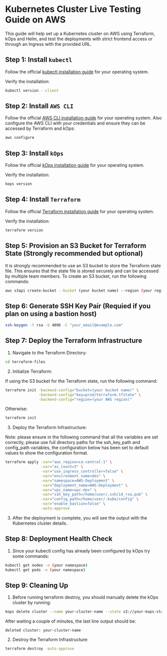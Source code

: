 # Kubernetes Cluster Live Testing Guide on AWS

This guide will help set up a Kubernetes cluster on AWS using Terraform, kOps and Helm, and test the deployments with strict frontend access or through an Ingress with the provided URL.

## Step 1: Install `kubectl`

Follow the official [kubectl installation guide](https://kubernetes.io/docs/tasks/tools/install-kubectl/) for your operating system.

Verify the installation:

```bash
kubectl version --client
```

## Step 2: Install `AWS CLI`

Follow the official [AWS CLI installation guide](https://docs.aws.amazon.com/cli/latest/userguide/install-cliv2.html) for your operating system. Also configure the AWS CLI with your credentials and ensure they can be accessed by Terraform and kOps:

```bash
aws configure
```

## Step 3: Install `kOps`

Follow the official [kOps installation guide](https://kops.sigs.k8s.io/getting_started/install/) for your operating system.

Verify the installation:

```bash
kops version
```

## Step 4: Install `Terraform`

Follow the official [Terraform installation guide](https://learn.hashicorp.com/tutorials/terraform/install-cli) for your operating system.

Verify the installation:

```bash
terraform version
```

## Step 5: Provision an S3 Bucket for Terraform State (Strongly recommended but optional)

It is strongly recommended to use an S3 bucket to store the Terraform state file. This ensures that the state file is stored securely and can be accessed by multiple team members. To create an S3 bucket, run the following commands:

```bash
aws s3api create-bucket --bucket (your bucket name) --region (your region)
```

## Step 6: Generate SSH Key Pair (Requied if you plan on using a bastion host)

```bash
ssh-keygen -t rsa -b 4096 -C "your_email@example.com"
```

## Step 7: Deploy the Terraform Infrastructure

1. Navigate to the Terraform Directory:

```bash
cd terraform-files
```

2. Initialize Terraform:

If using the S3 bucket for the Terraform state, run the following command:

```bash
terraform init -backend-config="bucket=(your bucket name)" \
               -backend-config="key=prod/terraform.tfstate" \
               -backend-config="region=(your AWS region)"
```

Otherwise: 

```bash
terraform init
```

3. Deploy the Terraform Infrastructure:

Note: please ensure in the following command that all the variables are set correctly, please use full directory paths for the ssh_key_path and config_path variables, the configuration below has been set to default values to show the configuration format.

```bash
terraform apply -var="aws_region=ca-central-1" \
				-var="az_count=3" \
				-var="use_ingress_controller=false" \
				-var="environment_name=dev" \
				-var="namespace=AWS-Deployment" \
				-var="deployment_name=AWS-Deployment" \
				-var="vpc_name=vpc-dev" \
				-var="ssh_key_path=/home/user/.ssh/id_rsa.pub" \
				-var="config_path=/home/user/.kube/config" \
				-var="enable_bastion=false" \
				-auto-approve
```

3. After the deployment is complete, you will see the output with the Kubernetes cluster details.

## Step 8: Deployment Health Check
1. Since your kubectl config has already been configured by kOps try some commands:

```bash
kubectl get nodes -n (your namespace)
kubectl get pods -n (your namespace)
```

## Step 9: Cleaning Up

1. Before running terraform destroy, you should manually delete the kOps cluster by running:

```bash
kops delete cluster --name your-cluster-name --state s3://your-kops-state-store --yes
```
After waiting a couple of minutes, the last line output should be: 
```
deleted cluster: your-cluster-name
```

2. Destroy the Terraform Infrastructure:

```bash
terraform destroy -auto-approve
```
